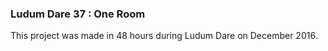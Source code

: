 ### Ludum Dare 37 : One Room

This project was made in 48 hours during Ludum Dare on December 2016.
